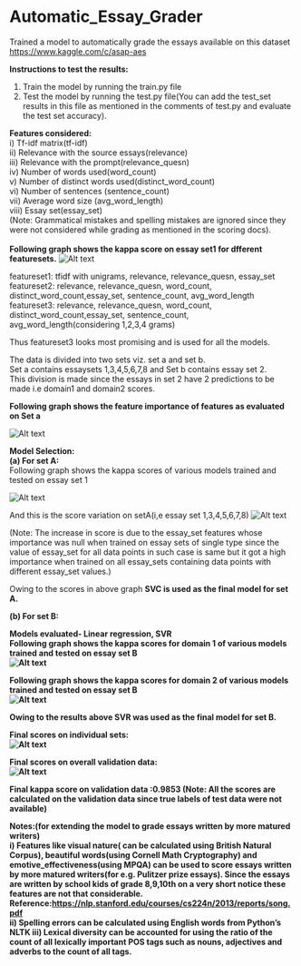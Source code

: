 # Automatic_Essay_Grader

Trained a model to automatically grade the essays available on this dataset
https://www.kaggle.com/c/asap-aes

<b>Instructions to test the results:</b>
1) Train the model by running the train.py file
2) Test the model by running the test.py file(You can add the test_set results in this file as mentioned in the comments of test.py and evaluate the test set accuracy).

<b>Features considered:</b><br>
i) Tf-idf matrix(tf-idf)<br>
ii) Relevance with the source essays(relevance)<br>
iii) Relevance with the prompt(relevance_quesn)<br>
iv) Number of words used(word_count)<br>
v) Number of distinct words used(distinct_word_count)<br>
vi) Number of sentences (sentence_count)<br>
vii) Average word size (avg_word_length)<br>
viii) Essay set(essay_set)
<br>
(Note: Grammatical mistakes and spelling mistakes are ignored since they were not considered while grading as mentioned in the scoring docs).
<br><br><b>
Following graph shows the kappa score on essay set1 for dfferent featuresets.</b>
![Alt text](https://github.com/ethicalrushi/automatic_essay_grader/blob/master/featureset_set1.png)

featureset1: tfidf with unigrams, relevance, relevance_quesn, essay_set<br>
featureset2: relevance, relevance_quesn, word_count, distinct_word_count,essay_set, sentence_count, avg_word_length<br>
featureset3: relevance, relevance_quesn, word_count, distinct_word_count,essay_set, sentence_count,                   avg_word_length(considering 1,2,3,4 grams)<br>

Thus featureset3 looks most promising and is used for all the models.<br>

The data is divided into two sets viz. set a and set b.<br>
Set a contains essaysets 1,3,4,5,6,7,8 and Set b contains essay set 2.<br>
This division is made since the essays in set 2 have 2 predictions to be made i.e domain1 and domain2 scores.<br>

<b>Following graph shows the feature importance of features as evaluated on Set a</b><br>

![Alt text](https://github.com/ethicalrushi/automatic_essay_grader/blob/master/feature_importance.png)

<b>Model Selection:</b><br>
<b>(a) For set A:</b>
<br>
Following graph shows the kappa scores of various models trained and tested on essay set 1<br>

![Alt text](https://github.com/ethicalrushi/automatic_essay_grader/blob/master/models_set1.png)

And this is the score variation on setA(i,e essay set 1,3,4,5,6,7,8)
![Alt text](https://github.com/ethicalrushi/automatic_essay_grader/blob/master/models_seta.png)

(Note: The increase in score is due to the essay_set features whose importance was null when trained on essay sets of single type since the value of essay_set for all data points in such case is same but it got a high importance when trained on all essay_sets containing data points with different essay_set values.)

Owing to the scores in above graph <b>SVC is used as the final model for set A.<b>

<b>(b) For set B: </b>
</b>

Models evaluated- Linear regression, SVR
<br>
Following graph shows the kappa scores for domain 1 of various models trained and tested on essay set B<br>
![Alt text](https://github.com/ethicalrushi/automatic_essay_grader/blob/master/models_set2_domain1.png)

Following graph shows the kappa scores for domain 2 of various models trained and tested on essay set B<br>
![Alt text](https://github.com/ethicalrushi/automatic_essay_grader/blob/master/models_set2_domain2.png)

Owing to the results above <b>SVR was used as the final model for set B.</b>

<b>Final scores on individual sets:</b><br>
![Alt text](https://github.com/ethicalrushi/automatic_essay_grader/blob/master/different_sets.png)

<b>Final scores on overall validation data:</b><br>
![Alt text](https://github.com/ethicalrushi/automatic_essay_grader/blob/master/final_score.png)

<b>Final kappa score on validation data :0.9853 
 </b>
(Note: All the scores are calculated on the validation data since true labels of test data were not available)

 <b>Notes:(for extending the model to grade essays written by more matured writers)
 </b><br>
i) Features like visual nature( can be calculated using British Natural Corpus), beautiful words(using Cornell Math Cryptography) and emotive_effectiveness(using MPQA) can be used to score essays written by more matured writers(for e.g. Pulitzer prize essays). Since the essays are written by school kids of grade 8,9,10th on a very short notice these features are not that considerable.<br>
Reference:https://nlp.stanford.edu/courses/cs224n/2013/reports/song.pdf <br>
ii) Spelling errors can be calculated using English words from Python’s NLTK
iii) Lexical diversity can be accounted for using the ratio of the count of all lexically important POS tags such as
nouns, adjectives and adverbs to the count of all tags.<br>





